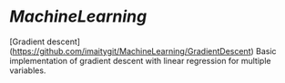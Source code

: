# *MachineLearning*
[Gradient descent] (https://github.com/imaitygit/MachineLearning/GradientDescent)
Basic implementation of gradient descent with linear regression
for multiple variables.  
